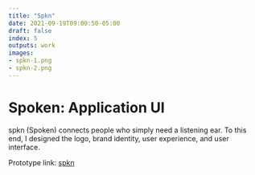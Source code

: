 ```yaml
---
title: "Spkn"
date: 2021-09-19T09:00:50-05:00
draft: false
index: 5
outputs: work
images:
- spkn-1.png
- spkn-2.png
---
```


# Spoken: Application UI

spkn (Spoken) connects people who simply need a listening ear. To this end, I designed the logo, brand identity, user experience, and user interface.

Prototype link: [spkn](https://xd.adobe.com/view/98fbbff8-550b-4f88-b412-79a454103a0a/)